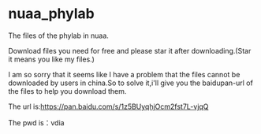 # nuaa_phylab
The files of the phylab in nuaa.

Download files you need for free and please star it after downloading.(Star it means you like my files.)

I am so sorry that it seems like I have a problem that the files cannot be downloaded by users in china.So to solve it,i'll give you the baidupan-url of the files to help you download them. 

The url is:https://pan.baidu.com/s/1z5BUyqhjOcm2fst7L-vjqQ 

The pwd is：vdia 
